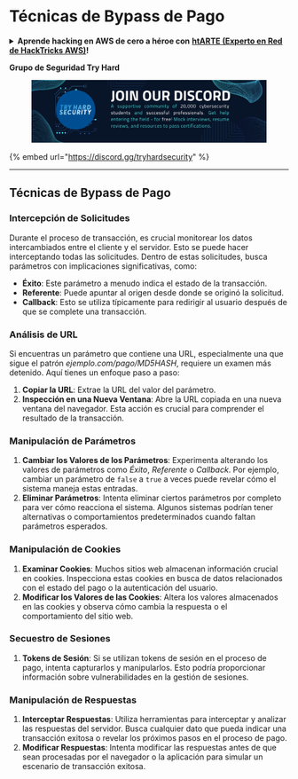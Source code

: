 # Técnicas de Bypass de Pago

<details>

<summary><strong>Aprende hacking en AWS de cero a héroe con</strong> <a href="https://training.hacktricks.xyz/courses/arte"><strong>htARTE (Experto en Red de HackTricks AWS)</strong></a><strong>!</strong></summary>

Otras formas de apoyar a HackTricks:

* Si deseas ver tu **empresa anunciada en HackTricks** o **descargar HackTricks en PDF** Consulta los [**PLANES DE SUSCRIPCIÓN**](https://github.com/sponsors/carlospolop)!
* Obtén el [**oficial PEASS & HackTricks swag**](https://peass.creator-spring.com)
* Descubre [**La Familia PEASS**](https://opensea.io/collection/the-peass-family), nuestra colección exclusiva de [**NFTs**](https://opensea.io/collection/the-peass-family)
* **Únete al** 💬 [**grupo de Discord**](https://discord.gg/hRep4RUj7f) o al [**grupo de telegram**](https://t.me/peass) o **síguenos** en **Twitter** 🐦 [**@carlospolopm**](https://twitter.com/hacktricks_live)**.**
* **Comparte tus trucos de hacking enviando PRs a los repositorios de** [**HackTricks**](https://github.com/carlospolop/hacktricks) y [**HackTricks Cloud**](https://github.com/carlospolop/hacktricks-cloud).

</details>

**Grupo de Seguridad Try Hard**

<figure><img src="/.gitbook/assets/telegram-cloud-document-1-5159108904864449420.jpg" alt=""><figcaption></figcaption></figure>

{% embed url="https://discord.gg/tryhardsecurity" %}

***

## Técnicas de Bypass de Pago

### Intercepción de Solicitudes
Durante el proceso de transacción, es crucial monitorear los datos intercambiados entre el cliente y el servidor. Esto se puede hacer interceptando todas las solicitudes. Dentro de estas solicitudes, busca parámetros con implicaciones significativas, como:

- **Éxito**: Este parámetro a menudo indica el estado de la transacción.
- **Referente**: Puede apuntar al origen desde donde se originó la solicitud.
- **Callback**: Esto se utiliza típicamente para redirigir al usuario después de que se complete una transacción.

### Análisis de URL
Si encuentras un parámetro que contiene una URL, especialmente una que sigue el patrón _ejemplo.com/pago/MD5HASH_, requiere un examen más detenido. Aquí tienes un enfoque paso a paso:

1. **Copiar la URL**: Extrae la URL del valor del parámetro.
2. **Inspección en una Nueva Ventana**: Abre la URL copiada en una nueva ventana del navegador. Esta acción es crucial para comprender el resultado de la transacción.

### Manipulación de Parámetros
1. **Cambiar los Valores de los Parámetros**: Experimenta alterando los valores de parámetros como _Éxito_, _Referente_ o _Callback_. Por ejemplo, cambiar un parámetro de `false` a `true` a veces puede revelar cómo el sistema maneja estas entradas.
2. **Eliminar Parámetros**: Intenta eliminar ciertos parámetros por completo para ver cómo reacciona el sistema. Algunos sistemas podrían tener alternativas o comportamientos predeterminados cuando faltan parámetros esperados.

### Manipulación de Cookies
1. **Examinar Cookies**: Muchos sitios web almacenan información crucial en cookies. Inspecciona estas cookies en busca de datos relacionados con el estado del pago o la autenticación del usuario.
2. **Modificar los Valores de las Cookies**: Altera los valores almacenados en las cookies y observa cómo cambia la respuesta o el comportamiento del sitio web.

### Secuestro de Sesiones
1. **Tokens de Sesión**: Si se utilizan tokens de sesión en el proceso de pago, intenta capturarlos y manipularlos. Esto podría proporcionar información sobre vulnerabilidades en la gestión de sesiones.

### Manipulación de Respuestas
1. **Interceptar Respuestas**: Utiliza herramientas para interceptar y analizar las respuestas del servidor. Busca cualquier dato que pueda indicar una transacción exitosa o revelar los próximos pasos en el proceso de pago.
2. **Modificar Respuestas**: Intenta modificar las respuestas antes de que sean procesadas por el navegador o la aplicación para simular un escenario de transacción exitosa.

